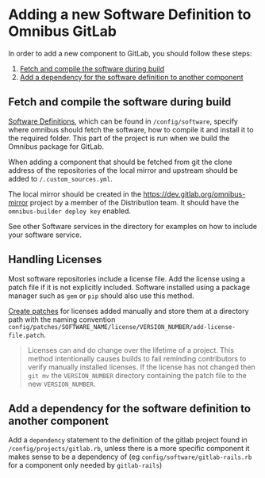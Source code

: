 # Adding a new Software Definition to Omnibus GitLab

In order to add a new component to GitLab, you should follow these steps:

1. [Fetch and compile the software during build](#fetch-and-compile-the-software-during-build)
1. [Add a dependency for the software definition to another component](#add-a-dependency-for-the-software-definition-to-another-component)

## Fetch and compile the software during build

[Software Definitions](../architecture/README.md#software-definitions), which
can be found in `/config/software`, specify where omnibus should fetch the
software, how to compile it and install it to the required folder. This part of
the project is run when we build the Omnibus package for GitLab.

When adding a component that should be fetched from git the clone address of the
repositories of the local mirror and upstream should be added to
`/.custom_sources.yml`.

The local mirror should be created in the <https://dev.gitlab.org/omnibus-mirror>
project by a member of the Distribution team.  It should have the
`omnibus-builder deploy key` enabled.

See other Software services in the directory for examples on how to include your
software service.

## Handling Licenses

Most software repositories include a license file. Add the license using a patch
file if it is not explicitly included. Software installed using a package manager
such as `gem` or `pip` should also use this method.

[Create patches](creating-patches.md) for licenses added manually and store them
at a directory path with the naming convention
`config/patches/SOFTWARE_NAME/license/VERSION_NUMBER/add-license-file.patch`.

> Licenses can and do change over the lifetime of a project. This method
> intentionally causes builds to fail reminding contributors to verify manually
> installed licenses. If the license has not changed then `git mv` the `VERSION_NUMBER`
> directory containing the patch file to the new `VERSION_NUMBER`.

## Add a dependency for the software definition to another component

Add a `dependency` statement to the definition of the gitlab project found in
`/config/projects/gitlab.rb`, unless there is a more specific component it makes
sense to be a dependency of (eg `config/software/gitlab-rails.rb` for a
component only needed by `gitlab-rails`)
